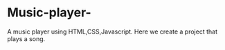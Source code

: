 # Music-player-
A music player using HTML,CSS,Javascript. Here we create a project that plays a song. 
